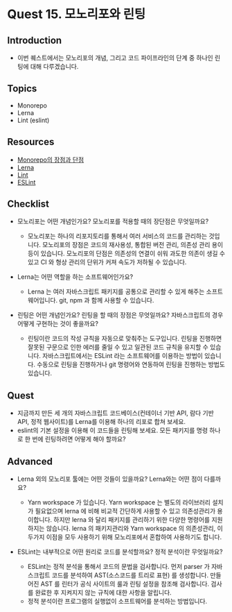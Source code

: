 # Quest 15. 모노리포와 린팅

## Introduction
* 이번 퀘스트에서는 모노리포의 개념, 그리고 코드 파이프라인의 단계 중 하나인 린팅에 대해 다루겠습니다.

## Topics
* Monorepo
* Lerna
* Lint (eslint)

## Resources
* [Monorepo의 장점과 단점](https://medium.com/better-programming/the-pros-and-cons-monorepos-explained-f86c998392e1)
* [Lerna](https://github.com/lerna/lerna)
* [Lint](https://en.wikipedia.org/wiki/Lint)
* [ESLint](https://eslint.org/)

## Checklist
* 모노리포는 어떤 개념인가요? 모노리포를 적용할 때의 장단점은 무엇일까요?
  * 모노리포는 하나의 리포지토리를 통해서 여러 서비스의 코드를 관리하는 것입니다.
모노리포의 장점은 코드의 재사용성, 통합된 버전 관리, 의존성 관리 용이 등이 있습니다.
모노리포의 단점은 의존성의 연결이 쉬워 과도한 의존이 생길 수 있고 CI 와 형상 관리의 단위가 커져 속도가 저하될 수 있습니다.

* Lerna는 어떤 역할을 하는 소프트웨어인가요?
  * Lerna 는 여러 자바스크립트 패키지를 공통으로 관리할 수 있게 해주는 소프트웨어입니다. git, npm 과 함께 사용할 수 있습니다.

* 린팅은 어떤 개념인가요? 린팅을 할 때의 장점은 무엇일까요? 자바스크립트의 경우 어떻게 구현하는 것이 좋을까요?
  * 린팅이란 코드의 작성 규칙을 자동으로 맞춰주는 도구입니다.
린팅을 진행하면 잘못된 구문으로 인한 에러를 줄일 수 있고 일관된 코드 규칙을 유지할 수 있습니다.
자바스크립트에서는 ESLint 라는 소프트웨어를 이용하는 방법이 있습니다.
수동으로 린팅을 진행하거나 git 명령어와 연동하여 린팅을 진행하는 방법도 있습니다.

## Quest
* 지금까지 만든 세 개의 자바스크립트 코드베이스(컨테이너 기반 API, 람다 기반 API, 정적 웹사이트)를 Lerna를 이용해 하나의 리포로 합쳐 보세요.
* eslint의 기본 설정을 이용해 이 코드들을 린팅해 보세요. 모든 패키지를 명령 하나로 한 번에 린팅하려면 어떻게 해야 할까요?

## Advanced
* Lerna 외의 모노리포 툴에는 어떤 것들이 있을까요? Lerna와는 어떤 점이 다를까요?
  * Yarn workspace 가 있습니다.
Yarn workspace 는 별도의 라이브러리 설치가 필요없으며 lerna 에 비해 비교적 간단하게 사용할 수 있고 의존성관리가 용이합니다.
하지만 lerna 와 달리 패키지를 관리하기 위한 다양한 명령어를 지원하지는 않습니다.
lerna 의 패키지관리와 Yarn workspace 의 의존성관리, 이 두가지 이점을 모두 사용하기 위해 모노리포에서 혼합하여 사용하기도 합니다. 

* ESLint는 내부적으로 어떤 원리로 코드를 분석할까요? 정적 분석이란 무엇일까요?
  * ESLint는 정적 분석을 통해서 코드의 문법을 검사합니다.
먼저 parser 가 자바스크립트 코드를 분석하여 AST(소스코드를 트리로 표현) 를 생성합니다.
만들어진 AST 를 린터가 공식 사이트의 룰과 린팅 설정을 참조해 검사합니다.
검사를 완료한 후 지켜지지 않는 규칙에 대한 사항을 알립니다.
  * 정적 분석이란 프로그램의 실행없이 소프트웨어를 분석하는 방법입니다.
